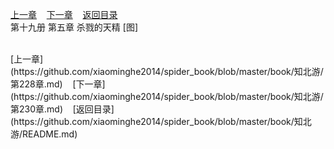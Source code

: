 
[上一章](https://github.com/xiaominghe2014/spider_book/blob/master/book/知北游/第228章.md)&nbsp;&nbsp;&nbsp;&nbsp;[下一章](https://github.com/xiaominghe2014/spider_book/blob/master/book/知北游/第230章.md)&nbsp;&nbsp;&nbsp;&nbsp;[返回目录](https://github.com/xiaominghe2014/spider_book/blob/master/book/知北游/README.md)
<br /> 第十九册 第五章 杀戮的天精 [图]<br />
    
  <br />
[上一章](https://github.com/xiaominghe2014/spider_book/blob/master/book/知北游/第228章.md)&nbsp;&nbsp;&nbsp;&nbsp;[下一章](https://github.com/xiaominghe2014/spider_book/blob/master/book/知北游/第230章.md)&nbsp;&nbsp;&nbsp;&nbsp;[返回目录](https://github.com/xiaominghe2014/spider_book/blob/master/book/知北游/README.md)
